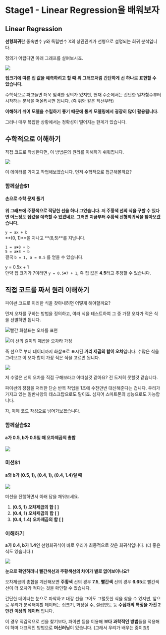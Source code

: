 # Stage1 - Linear Regression을 배워보자

## Linear Regression

**선형회귀**란 종속변수 y와 독립변수 X의 상관관계가 선형으로 설명되는 회귀 분석입니다.

정의가 어렵다면 아래 그래프를 살펴보시죠.

![](../.gitbook/assets/image%20%28283%29.png)

**집크기에** **따른** **집 값을** **예측하려고** **할** **때** **위 그래프처럼** **간단하게** **선** **하나로** **표현할** **수** **있습니다.**

수학적으로 파고들면 더욱 엄격한 정의가 있지만, 현재 수준에서는 간단한 일차함수부터 시작하는 분석을 떠올리시면 됩니다. \(즉 위와 같은 직선부터\)

**이해하기** **쉬어** **모델을** **수립하기** **좋기** **때문에** **통계** **모델링에서** **굉장히** **많이** **활용됩니다.**

그러나 매우 복잡한 상황에서는 정확성이 떨어지는 한계가 있습니다.

## 수학적으로 이해하기

직접 코드로 작성한다면, 이 방법론의 원리를 이해하기 쉬워집니다.

![](../.gitbook/assets/image%20%28404%29.png)

이 데이터를 가지고 작업해보겠습니다. 먼저 수학적으로 접근해볼까요?

### 함께실습$1

#### 손으로 수학 문제 풀기

**위 그래프에 주황색으로 적당한 선을 하나 그었습니다. 저 주황색 선의 식을 구할 수 있다면 어느정도 집값을 예측할 수 있겠네요. 그러면 지금부터  주황색 선형회귀식을 찾아보겠습니다.**

`y = ax + b`  
**\(0, 1\)**을 지나고 **\(8,5\)**를 지납니다.

`1 = a✖️0 + b`  
`5 = a✖️8 + b`  
결국 `b = 1, a = 0.5` 를 얻을 수 있습니다.

y = 0.5x + 1  
만약 집 크기가 7이라면 `y = 0.5✖️7 + 1`, 즉 집 값은 **4.5**라고 추정할 수 있습니다.

## 직접 코드를 짜서 원리 이해하기

파이썬 코드로 이러한 식을 찾아내려면 어떻게 해야할까요?

먼저 오차를 구하는 방법을 정의하고, 여러 식을 테스트하여 그 중 가장 오차가 적은 식을 선별하면 됩니다.

![&#xBE68;&#xAC04; &#xD654;&#xC0B4;&#xD45C;&#xB294; &#xC624;&#xCC28;&#xB97C; &#xD45C;&#xD604;](../.gitbook/assets/image%20%28237%29.png)

![&#xC774; &#xC120;&#xC758; &#xAE38;&#xC774;&#xC758; &#xC81C;&#xACF1;&#xC744; &#xC624;&#xCC28;&#xB77C; &#xAC00;&#xC815;](../.gitbook/assets/image%20%28311%29.png)

즉 선으로 부터 데이터까지 화살표로 표시된 **거리 제곱의 합이 오차**입니다. 수많은 식을 그려보고 이 오차 합이 가장 적은 식을 고르면 됩니다.

![](../.gitbook/assets/image%20%28247%29.png)

저 수많은 선의 오차를 직접 구해보라고 어떠실것 같아요? 전 도저히 못할것 같습니다.

파이썬의 장점을 저러한 단순 반복 작업을 1초에 수천만번 대신해준다는 겁니다. 우리가 가지고 있는 일반사양의 데스크탑으로도 말이죠. 심지어 스마트폰의 성능으로도 가능합니다.

자, 이제 코드 작성으로 넘어가보겠습니다.

### 함께실습$2

#### a가 0.5, b가 0.5일 때 오차제곱의 총합

![](../.gitbook/assets/image%20%28172%29.png)

### 미션$1

#### a와 b가 \(0.5, 1\), \(0.4, 1\), \(0.4, 1.4\)일 때

![](../.gitbook/assets/image%20%28346%29.png)

미션을 진행하면서 아래 답을 채워보세요.

1. **\(0.5, 1\)**  **오차제곱의** **합** **\[                  \]**
2. **\(0.4, 1\)**  **오차제곱의** **합** **\[                  \]**
3. **\(0.4, 1.4\)**  **오차제곱의** **합** **\[                  \]**

### **이해하기**

**a가 0.4, b가 1.4**인 선형회귀식이 바로 우리가 최종적으로 찾은 회귀식입니다. \(더 좋은 식도 있습니다.\)

![](../.gitbook/assets/image%20%28333%29.png)

**눈으로 확인하려니 빨간색선과 주황색선의 차이가 별로 없어보이나요?**

오차제곱의 총합을 계산해보면 **주황색** 선의 경우 **7.5**, **빨간색** 선의 경우 **6.65**로 빨간색 선이 더 오차가 적다는 것을 확인할 수 있습니다.

간단한 데이터는 눈으로 파악하고 대강 선을 그어도 그럴듯한 식을 찾을 수 있지만, 앞으로 우리가 분석해야할 데이터는 집크기, 화장실 수, 설립연도 등 **수십개의** **특징을** **가진** **2만건** **이상의** **데이터** 입니다.

이 경우 직감적으로 선을 찾기보다, 파이썬 등을 이용해 **보다** **과학적인** **방법**들을 적용해야 하며 대표적인 방법으로 **머신러닝**이 있습니다. \(그래서 우리가 배우는 중이죠!\)



